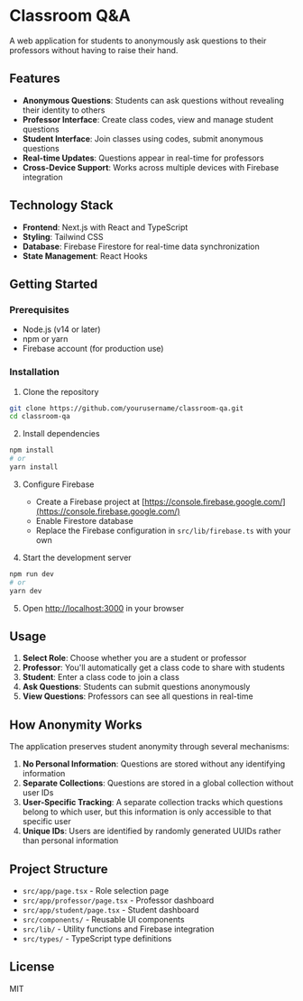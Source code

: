 # Classroom Q&A

A web application for students to anonymously ask questions to their professors without having to raise their hand.

## Features

- **Anonymous Questions**: Students can ask questions without revealing their identity to others
- **Professor Interface**: Create class codes, view and manage student questions
- **Student Interface**: Join classes using codes, submit anonymous questions
- **Real-time Updates**: Questions appear in real-time for professors
- **Cross-Device Support**: Works across multiple devices with Firebase integration

## Technology Stack

- **Frontend**: Next.js with React and TypeScript
- **Styling**: Tailwind CSS
- **Database**: Firebase Firestore for real-time data synchronization
- **State Management**: React Hooks

## Getting Started

### Prerequisites

- Node.js (v14 or later)
- npm or yarn
- Firebase account (for production use)

### Installation

1. Clone the repository
```bash
git clone https://github.com/yourusername/classroom-qa.git
cd classroom-qa
```

2. Install dependencies
```bash
npm install
# or
yarn install
```

3. Configure Firebase
   - Create a Firebase project at [https://console.firebase.google.com/](https://console.firebase.google.com/)
   - Enable Firestore database
   - Replace the Firebase configuration in `src/lib/firebase.ts` with your own

4. Start the development server
```bash
npm run dev
# or
yarn dev
```

5. Open [http://localhost:3000](http://localhost:3000) in your browser

## Usage

1. **Select Role**: Choose whether you are a student or professor
2. **Professor**: You'll automatically get a class code to share with students
3. **Student**: Enter a class code to join a class
4. **Ask Questions**: Students can submit questions anonymously
5. **View Questions**: Professors can see all questions in real-time

## How Anonymity Works

The application preserves student anonymity through several mechanisms:

1. **No Personal Information**: Questions are stored without any identifying information
2. **Separate Collections**: Questions are stored in a global collection without user IDs
3. **User-Specific Tracking**: A separate collection tracks which questions belong to which user, but this information is only accessible to that specific user
4. **Unique IDs**: Users are identified by randomly generated UUIDs rather than personal information

## Project Structure

- `src/app/page.tsx` - Role selection page
- `src/app/professor/page.tsx` - Professor dashboard
- `src/app/student/page.tsx` - Student dashboard
- `src/components/` - Reusable UI components
- `src/lib/` - Utility functions and Firebase integration
- `src/types/` - TypeScript type definitions

## License

MIT 